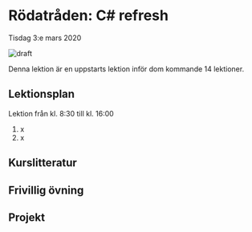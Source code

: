 # Rödatråden: C# refresh

Tisdag 3:e mars 2020

![draft](/dataatkomst/images/draft.jpg)

Denna lektion är en uppstarts lektion inför dom kommande 14 lektioner.

## Lektionsplan
Lektion från kl. 8:30 till kl. 16:00

1. x
2. x

## Kurslitteratur

## Frivillig övning

## Projekt